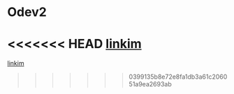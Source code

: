 # Odev2
<<<<<<< HEAD
[linkim](file:///C:/Users/Gökhan%20Y/Desktop/ödev%202/index.html)
=======
[linkim](file:///C:/Users/Gökhan%20Y/Desktop/ödev%202/index.html)
>>>>>>> 0399135b8e72e8fa1db3a61c206051a9ea2693ab
